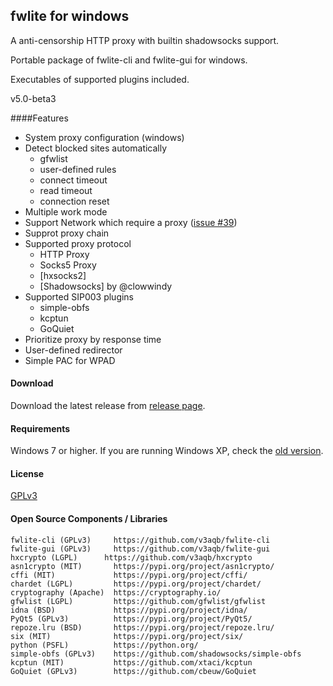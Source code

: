 ## fwlite for windows

A anti-censorship HTTP proxy with builtin shadowsocks support.

Portable package of fwlite-cli and fwlite-gui for windows.

Executables of supported plugins included.

v5.0-beta3

####Features

- System proxy configuration (windows)
- Detect blocked sites automatically
  - gfwlist
  - user-defined rules
  - connect timeout
  - read timeout
  - connection reset
- Multiple work mode
- Support Network which require a proxy ([issue #39](https://github.com/v3aqb/fwlite/issues/39))
- Supprot proxy chain
- Supported proxy protocol
  - HTTP Proxy
  - Socks5 Proxy
  - [hxsocks2]
  - [Shadowsocks] by @clowwindy
- Supported SIP003 plugins
  - simple-obfs
  - kcptun
  - GoQuiet
- Prioritize proxy by response time
- User-defined redirector
- Simple PAC for WPAD

#### Download

Download the latest release from [release page].

#### Requirements

Windows 7 or higher. If you are running Windows XP, check the [old version].

#### License

[GPLv3]

#### Open Source Components / Libraries

```
fwlite-cli (GPLv3)     https://github.com/v3aqb/fwlite-cli
fwlite-gui (GPLv3)     https://github.com/v3aqb/fwlite-gui
hxcrypto (LGPL)      https://github.com/v3aqb/hxcrypto
asn1crypto (MIT)       https://pypi.org/project/asn1crypto/
cffi (MIT)             https://pypi.org/project/cffi/
chardet (LGPL)         https://pypi.org/project/chardet/
cryptography (Apache)  https://cryptography.io/
gfwlist (LGPL)         https://github.com/gfwlist/gfwlist
idna (BSD)             https://pypi.org/project/idna/
PyQt5 (GPLv3)          https://pypi.org/project/PyQt5/
repoze.lru (BSD)       https://pypi.org/project/repoze.lru/
six (MIT)              https://pypi.org/project/six/
python (PSFL)          https://python.org/
simple-obfs (GPLv3)    https://github.com/shadowsocks/simple-obfs
kcptun (MIT)           https://github.com/xtaci/kcptun
GoQuiet (GPLv3)        https://github.com/cbeuw/GoQuiet
```

[release page]: https://github.com/v3aqb/fwlite/releases
[old version]: https://github.com/v3aqb/fwlite/tree/0.4
[GPLv3]: https://www.gnu.org/licenses/gpl-3.0.txt
